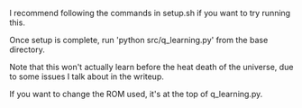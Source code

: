 I recommend following the commands in setup.sh if you want to try running this.

Once setup is complete, run 'python src/q_learning.py' from the base directory.

Note that this won't actually learn before the heat death of the universe,
due to some issues I talk about in the writeup.

If you want to change the ROM used, it's at the top of q_learning.py.
